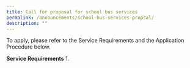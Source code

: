 ```yaml
---
title: Call for proposal for school bus services
permalink: /announcements/school-bus-services-propsal/
description: ""
---
```

To apply, please refer to the Service Requirements and the Application Procedure below.

**Service Requirements**
1. 